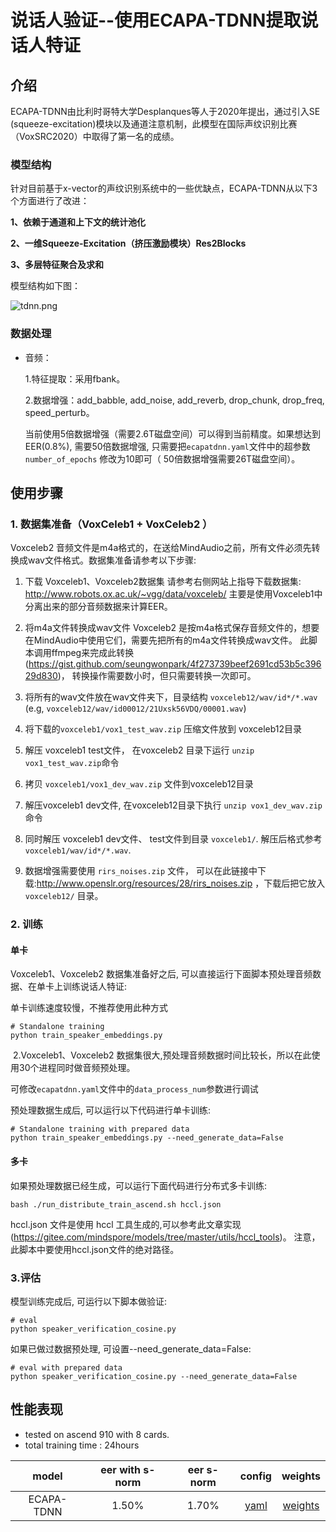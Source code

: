 # 说话人验证--使用ECAPA-TDNN提取说话人特证



## 介绍

ECAPA-TDNN由比利时哥特大学Desplanques等人于2020年提出，通过引入SE (squeeze-excitation)模块以及通道注意机制，此模型在国际声纹识别比赛（VoxSRC2020）中取得了第一名的成绩。

### 模型结构

针对目前基于x-vector的声纹识别系统中的一些优缺点，ECAPA-TDNN从以下3个方面进行了改进：

**1、依赖于通道和上下文的统计池化**

**2、一维Squeeze-Excitation（挤压激励模块）Res2Blocks**

**3、多层特征聚合及求和**

模型结构如下图：

![tdnn.png](https://github.com/mindspore-lab/mindaudio/blob/main/tests/result/tdnn.png?raw=true)

### 数据处理

- 音频：

  1.特征提取：采用fbank。

  2.数据增强：add_babble, add_noise, add_reverb, drop_chunk, drop_freq, speed_perturb。

     当前使用5倍数据增强（需要2.6T磁盘空间）可以得到当前精度。如果想达到EER(0.8%), 需要50倍数据增强, 只需要把`ecapatdnn.yaml`文件中的超参数 `number_of_epochs` 修改为10即可（ 50倍数据增强需要26T磁盘空间）。

## 使用步骤

### 1. 数据集准备（VoxCeleb1 + VoxCeleb2 ）

Voxceleb2 音频文件是m4a格式的，在送给MindAudio之前，所有文件必须先转换成wav文件格式。数据集准备请参考以下步骤:

1. 下载 Voxceleb1、Voxceleb2数据集
请参考右侧网站上指导下载数据集: http://www.robots.ox.ac.uk/~vgg/data/voxceleb/
主要是使用Voxceleb1中分离出来的部分音频数据来计算EER。


2. 将m4a文件转换成wav文件
Voxceleb2 是按m4a格式保存音频文件的，想要在MindAudio中使用它们，需要先把所有的m4a文件转换成wav文件。
此脚本调用ffmpeg来完成此转换(https://gist.github.com/seungwonpark/4f273739beef2691cd53b5c39629d830)， 转换操作需要数小时，但只需要转换一次即可。


3. 将所有的wav文件放在wav文件夹下，目录结构 `voxceleb12/wav/id*/*.wav` (e.g, `voxceleb12/wav/id00012/21Uxsk56VDQ/00001.wav`)


4. 将下载的`voxceleb1/vox1_test_wav.zip` 压缩文件放到 voxceleb12目录


5. 解压 voxceleb1 test文件， 在voxceleb2 目录下运行 `unzip vox1_test_wav.zip`命令


6. 拷贝 `voxceleb1/vox1_dev_wav.zip` 文件到voxceleb12目录


7. 解压voxceleb1 dev文件, 在voxceleb12目录下执行 `unzip vox1_dev_wav.zip`命令


8. 同时解压 voxceleb1 dev文件、 test文件到目录 `voxceleb1/`. 解压后格式参考 `voxceleb1/wav/id*/*.wav`.


9. 数据增强需要使用 `rirs_noises.zip` 文件， 可以在此链接中下载:http://www.openslr.org/resources/28/rirs_noises.zip ，下载后把它放入 `voxceleb12/` 目录。

### 2. 训练

#### 单卡

Voxceleb1、Voxceleb2 数据集准备好之后, 可以直接运行下面脚本预处理音频数据、在单卡上训练说话人特证:

单卡训练速度较慢，不推荐使用此种方式

```shell
# Standalone training
python train_speaker_embeddings.py
```


​		  2.Voxceleb1、Voxceleb2 数据集很大,预处理音频数据时间比较长，所以在此使用30个进程同时做音频预处理。

可修改`ecapatdnn.yaml`文件中的`data_process_num`参数进行调试

预处理数据生成后, 可以运行以下代码进行单卡训练:

```shell
# Standalone training with prepared data
python train_speaker_embeddings.py --need_generate_data=False
```

#### 多卡

如果预处理数据已经生成，可以运行下面代码进行分布式多卡训练:

`bash ./run_distribute_train_ascend.sh hccl.json`

hccl.json 文件是使用 hccl 工具生成的,可以参考此文章实现 (https://gitee.com/mindspore/models/tree/master/utils/hccl_tools)。 注意，此脚本中要使用hccl.json文件的绝对路径。

### 3.评估

模型训练完成后, 可运行以下脚本做验证:

```shell
# eval
python speaker_verification_cosine.py
```

如果已做过数据预处理, 可设置--need_generate_data=False:

```shell
# eval with prepared data
python speaker_verification_cosine.py --need_generate_data=False
```



## **性能表现**
 - tested on ascend 910 with 8 cards. 
 - total training time : 24hours

| model      | eer with s-norm | eer s-norm | config| weights|
| :-: | :-: | :-: | :-: | :-:|
| ECAPA-TDNN  | 1.50%           | 1.70%      | [yaml](https://github.com/mindsporelab/mindaudio/blob/main/example/ECAPA-TDNN/ecapatdnn.yaml) | [weights](https://download.mindspore.cn/toolkits/mindaudio/ecapatdnn/ecapatdnn_vox12.ckpt) |
